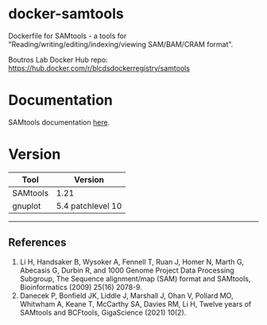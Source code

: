 # docker-samtools
Dockerfile for SAMtools - a tools for "Reading/writing/editing/indexing/viewing SAM/BAM/CRAM format".

Boutros Lab Docker Hub repo: https://hub.docker.com/r/blcdsdockerregistry/samtools

# Documentation
SAMtools documentation [here](http://www.htslib.org/doc/samtools.html).

# Version
| Tool | Version |
|------|---------|
|SAMtools| 1.21  |
|gnuplot| 5.4 patchlevel 10 |


---

## References

1. Li H, Handsaker B, Wysoker A, Fennell T, Ruan J, Homer N, Marth G, Abecasis G, Durbin R, and 1000 Genome Project Data Processing Subgroup, The Sequence alignment/map (SAM) format and SAMtools, Bioinformatics (2009) 25(16) 2078-9.
2. Danecek P, Bonfield JK, Liddle J, Marshall J, Ohan V, Pollard MO, Whitwham A, Keane T, McCarthy SA, Davies RM, Li H, Twelve years of SAMtools and BCFtools, GigaScience (2021) 10(2).
